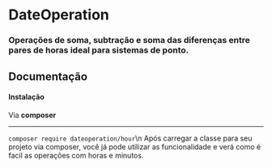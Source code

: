 # DateOperation

### Operações de soma, subtração e soma das diferenças entre pares de horas ideal para sistemas de ponto.

## Documentação

#### Instalação
Via **composer**
________________
`composer require dateoperation/hour`\n
Após carregar a classe para seu projeto via composer, você já pode utilizar as funcionalidade e verá como é facil as operações com horas e minutos.
